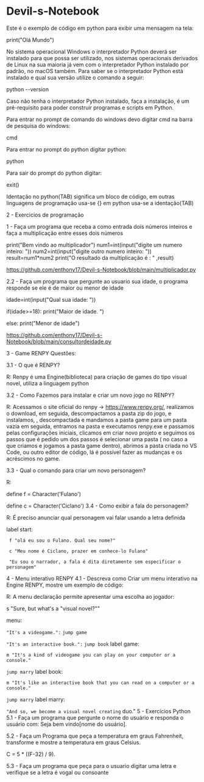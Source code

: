 # Devil-s-Notebook

Este é o exemplo de código em python para exibir uma mensagem na tela:

print("Olá Mundo")

No sistema operacional Windows o interpretador Python deverá ser instalado para que possa ser utilizado, nos sistemas operacionais derivados de Linux na sua maioria já vem com o interpretador Python instalado por padrão, no macOS também. Para saber se o interpretador Python está instalado e qual sua versão utilize o comando a seguir:

python --version 

Caso não tenha o interpretador Python instalado, faça a instalação, é um pré-requisito para poder construir programas e scripts em Python.

Para entrar no prompt de comando do windows devo digitar cmd na barra de pesquisa do windows:

cmd

Para entrar no prompt do python digitar python:

python

Para sair do prompt do python digitar:

exit()

Identação no python(TAB) significa um bloco de código, em outras linguagens de programação usa-se {} em python usa-se a identação(TAB)

2 - Exercicios de programação

1 - Faça um programa que receba a como entrada dois números inteiros e faça a multiplicação entre esses dois números 

print("Bem vindo ao multiplicador")
num1=int(input("digite um numero inteiro: "))
num2=int(input("digite outro numero inteiro: "))
result=num1*num2
print("O resultado da multiplicação é : " ,result)

https://github.com/enthony17/Devil-s-Notebook/blob/main/multiplicador.py

2.2 - Faça um programa que pergunte ao usuario sua idade, o programa responde se ele é de maior ou menor de idade


idade=int(input("Qual sua idade: "))

if(idade>=18):
    print("Maior de idade. ")


else:
    print("Menor de idade")
    
https://github.com/enthony17/Devil-s-Notebook/blob/main/consultordeidade.py


3 - Game RENPY
Questões:

3.1 - O que é RENPY?

R: Renpy é uma Engine(biblioteca) para criação de games do tipo visual novel, utiliza a linguagem python

3.2 - Como Fazemos para instalar e criar um novo jogo no RENPY?

R: Acessamos o site oficial do renpy -> https://www.renpy.org/, realizamos o download, em seguida, descompactamos a pasta zip do jogo, e instalamos, , descompactada e mandamos a pasta game para um pasta vazia em seguida, entramos na pasta e executamos renpy.exe e passamos pelas configurações iniciais, clicamos em criar novo projeto e seguimos os passos que é pedido um dos passos é selecionar uma pasta ( no caso a que criamos e jogamos a pasta game dentro), abrimos a pasta criada no VS Code, ou outro editor de código, lá é possível fazer as mudanças e os acréscimos no game.

3.3 - Qual o comando para criar um novo personagem?

R:

 define f = Character('Fulano')

 define c = Character('Ciclano')
3.4 - Como exibir a fala do personagem?

R: É preciso anunciar qual personagem vai falar usando a letra definida

 label start:

     f "olá eu sou o Fulano. Qual seu nome?"

     c "Meu nome é Ciclano, prazer em conhece-lo Fulano"

     "Eu sou o narrador, a fala é dita diretamente sem especificar o personagem"
4 - Menu interativo RENPY
4.1 - Descreva como Criar um menu interativo na Engine RENPY, mostre um exemplo de código:

R: A menu declaração permite apresentar uma escolha ao jogador:

s "Sure, but what's a "visual novel?""

menu:

`"It's a videogame.":`
    `jump game`

`"It's an interactive book.":`
    `jump book`
label game:

`m "It's a kind of videogame you can play on your computer or a console."`

`jump marry`
label book:

`m "It's like an interactive book that you can read on a computer or a console."`

`jump marry`
label marry:

`"And so, we become a visual novel creating` duo."
5 - Exercícios Python
5.1 - Faça um programa que pergunte o nome do usuário e responda o usuário com: Seja bem vindo[nome do usuário].

5.2 - Faça um Programa que peça a temperatura em graus Fahrenheit, transforme e mostre a temperatura em graus Celsius.

C = 5 * ((F-32) / 9).

5.3 - Faça um programa que peça para o usuario digitar uma letra e verifique se a letra é vogal ou consoante
